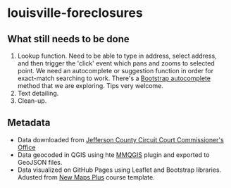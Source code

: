 # louisville-foreclosures
## What still needs to be done
1. Lookup function. Need to be able to type in address, select address, and then trigger the 'click' event which pans and zooms to selected point. We need an autocomplete or suggestion function in order for exact-match searching to work. There's a [Bootstrap autocomplete](https://bootstrap-autocomplete.readthedocs.io/en/latest/) method that we are exploring. Tips very welcome.
2. Text detailing.
3. Clean-up.

## Metadata
- Data downloaded from [Jefferson County Circuit Court Commissioner's Office](https://www.jeffcomm.org/past-results.html)
- Data geocoded in QGIS using hte [MMQGIS](https://michaelminn.com/linux/mmqgis/) plugin and exported to GeoJSON files.
- Data visualized on GitHub Pages using Leaflet and Bootstrap libraries. Adusted from [New Maps Plus](https://newmapsplus.github.io/map673/) course template.